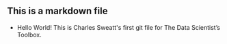 ## This is a markdown file
* Hello World!
This is Charles Sweatt's first git file for The Data Scientist’s Toolbox.
